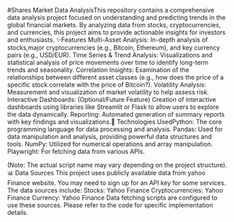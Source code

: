 #Shares Market Data AnalysisThis
  repository contains a comprehensive data analysis project focused on understanding and predicting trends in the global financial markets. By analyzing data from stocks, cryptocurrencies, and currencies, this project aims to provide actionable insights for investors and enthusiasts.
✨Features
  Multi-Asset Analysis: In-depth analysis of stocks,major cryptocurrencies (e.g., Bitcoin, Ethereum), and key currency pairs (e.g., USD/EUR).
  Time Series & Trend Analysis: Visualizations and statistical analysis of price movements over time to identify long-term trends and seasonality.
  Correlation Insights: Examination of the relationships between different asset classes (e.g., how does the price of a specific stock correlate with the price of Bitcoin?).
  Volatility Analysis: Measurement and visualization of market volatility to help assess risk.
  Interactive Dashboards: (Optional/Future Feature) Creation of interactive dashboards using libraries like Streamlit or Flask to allow users to explore the data dynamically.
  Reporting: Automated generation of summary reports with key findings and visualizations.🚀 Technologies UsedPython: The core programming language for data processing and analysis.
  Pandas: Used for data manipulation and analysis, providing powerful data structures and tools.
  NumPy: Utilized for numerical operations and array manipulation.
  Playwright: For fetching data from various APIs.
  

(Note: The actual script name may vary depending on the project structure).
📊 Data Sources
  This project uses publicly available data from yahoo Finance website. You may need to sign up for an API key for some services.
The data sources include:
  Stocks: Yahoo Finance
  Cryptocurrencies: Yahoo Finance
  Currency: Yahoo Finance
Data fetching scripts are configured to use these sources. Please refer to the code for specific implementation details.
